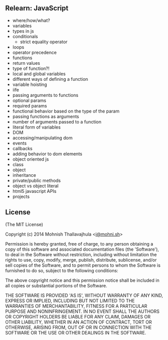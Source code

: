 ## Relearn: JavaScript

- where/how/what?
- variables
- types in js
- conditionals
  - strict equality operator
- loops
- operator precedence
- functions
- return values
- type of function?!
- local and global variables
- different ways of defining a function
- variable hoisting
- iife
- passing arguments to functions
- optional params
- required params
- functional behavior based on the type of the param
- passing functions as arguments
- number of arguments passed to a function
- literal form of variables
- DOM
- accessing/manipulating dom
- events
- callbacks
- adding behavior to dom elements
- object oriented js
- class
- object
- inheritance
- private/public methods
- object vs object literal
- html5 javascript APIs
- projects

## License

(The MIT License)

Copyright (c) 2014 Mohnish Thallavajhula &lt;i@mohni.sh&gt;

Permission is hereby granted, free of charge, to any person obtaining
a copy of this software and associated documentation files (the
'Software'), to deal in the Software without restriction, including
without limitation the rights to use, copy, modify, merge, publish,
distribute, sublicense, and/or sell copies of the Software, and to
permit persons to whom the Software is furnished to do so, subject to
the following conditions:

The above copyright notice and this permission notice shall be
included in all copies or substantial portions of the Software.

THE SOFTWARE IS PROVIDED 'AS IS', WITHOUT WARRANTY OF ANY KIND,
EXPRESS OR IMPLIED, INCLUDING BUT NOT LIMITED TO THE WARRANTIES OF
MERCHANTABILITY, FITNESS FOR A PARTICULAR PURPOSE AND NONINFRINGEMENT.
IN NO EVENT SHALL THE AUTHORS OR COPYRIGHT HOLDERS BE LIABLE FOR ANY
CLAIM, DAMAGES OR OTHER LIABILITY, WHETHER IN AN ACTION OF CONTRACT,
TORT OR OTHERWISE, ARISING FROM, OUT OF OR IN CONNECTION WITH THE
SOFTWARE OR THE USE OR OTHER DEALINGS IN THE SOFTWARE.
